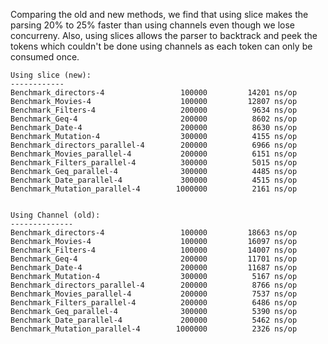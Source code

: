 Comparing the old and new methods, we find that using slice makes the parsing 20% to 25% faster
than using channels even though we lose concurreny. Also, using slices allows the parser to 
backtrack and peek the tokens which couldn't be done using channels as each token can only be 
consumed once.

```
Using slice (new):
------------
Benchmark_directors-4            	  100000	     14201 ns/op
Benchmark_Movies-4               	  100000	     12807 ns/op
Benchmark_Filters-4              	  200000	      9634 ns/op
Benchmark_Geq-4                  	  200000	      8602 ns/op
Benchmark_Date-4                 	  200000	      8630 ns/op
Benchmark_Mutation-4             	  300000	      4155 ns/op
Benchmark_directors_parallel-4   	  200000	      6966 ns/op
Benchmark_Movies_parallel-4      	  200000	      6151 ns/op
Benchmark_Filters_parallel-4     	  300000	      5015 ns/op
Benchmark_Geq_parallel-4         	  300000	      4485 ns/op
Benchmark_Date_parallel-4        	  300000	      4515 ns/op
Benchmark_Mutation_parallel-4    	 1000000	      2161 ns/op


Using Channel (old):
--------------
Benchmark_directors-4            	  100000	     18663 ns/op
Benchmark_Movies-4               	  100000	     16097 ns/op
Benchmark_Filters-4              	  100000	     14007 ns/op
Benchmark_Geq-4                  	  200000	     11701 ns/op
Benchmark_Date-4                 	  200000	     11687 ns/op
Benchmark_Mutation-4             	  300000	      5167 ns/op
Benchmark_directors_parallel-4   	  200000	      8766 ns/op
Benchmark_Movies_parallel-4      	  200000	      7537 ns/op
Benchmark_Filters_parallel-4     	  200000	      6486 ns/op
Benchmark_Geq_parallel-4         	  300000	      5390 ns/op
Benchmark_Date_parallel-4        	  200000	      5462 ns/op
Benchmark_Mutation_parallel-4    	 1000000	      2326 ns/op
```
